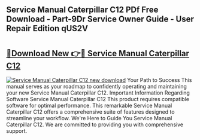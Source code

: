 ## Service Manual Caterpillar C12 PDf Free Download - Part-9Dr Service Owner Guide - User Repair Edition qUS2V

# <h2><a href="http://bc69312.oget.top/?id=Service+Manual+Caterpillar+C12">🔗Download New 👉🔴 Service Manual Caterpillar C12</a></h2>

[![Service Manual Caterpillar C12 new download](https://i.imgur.com/5g1atiW.png)](http://bc69312.oget.top/?id=Service+Manual+Caterpillar+C12)
Your Path to Success This manual serves as your roadmap to confidently operating and maintaining your new Service Manual Caterpillar C12. Important Information Regarding Software Service Manual Caterpillar C12 This product requires compatible software for optimal performance. This remarkable Service Manual Caterpillar C12 offers a comprehensive suite of features designed to streamline your workflow. We're Here to Guide You Service Manual Caterpillar C12. We are committed to providing you with comprehensive support.
